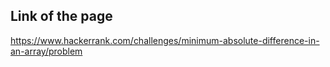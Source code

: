 ## Link of the page
https://www.hackerrank.com/challenges/minimum-absolute-difference-in-an-array/problem